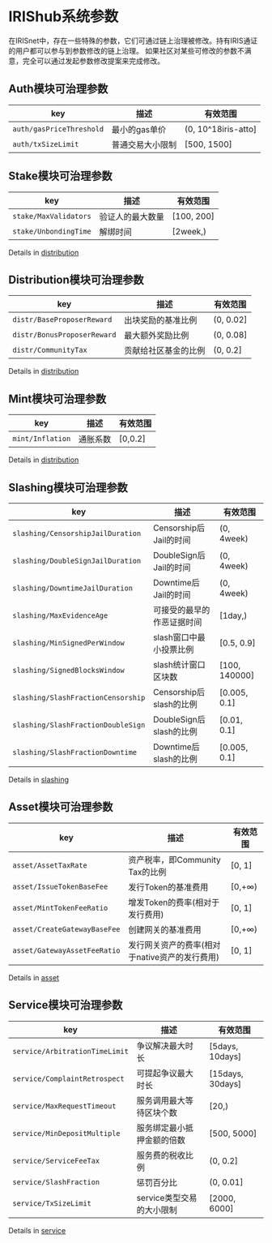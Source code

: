 # IRIShub系统参数

在IRISnet中，存在一些特殊的参数，它们可通过链上治理被修改。持有IRIS通证的用户都可以参与到参数修改的链上治理。
如果社区对某些可修改的参数不满意，完全可以通过发起参数修改提案来完成修改。

## Auth模块可治理参数

| key |描述 | 有效范围|
|----| ---|---|
|`auth/gasPriceThreshold`  |最小的gas单价|(0, 10^18iris-atto]
|`auth/txSizeLimit`  |普通交易大小限制 |[500, 1500]

## Stake模块可治理参数

| key |描述 | 有效范围|
|----| ---|---|
|`stake/MaxValidators`|  验证人的最大数量|[100, 200]
|`stake/UnbondingTime`|  解绑时间|[2week,)

Details in [distribution](../stake.md)

## Distribution模块可治理参数
| key |描述 | 有效范围|
|----| ---|---|
|`distr/BaseProposerReward` | 出块奖励的基准比例| (0, 0.02]
|`distr/BonusProposerReward` | 最大额外奖励比例| (0, 0.08]
|`distr/CommunityTax`  | 贡献给社区基金的比例|(0, 0.2]

Details in [distribution](../distribution.md)

## Mint模块可治理参数

| key |描述 | 有效范围|
|----| ---|---|
|`mint/Inflation` | 通胀系数 |[0,0.2]

Details in [distribution](../mint.md)

## Slashing模块可治理参数

| key |描述 | 有效范围|
|----| ---|---|
| `slashing/CensorshipJailDuration` | Censorship后Jail的时间 | (0, 4week)
| `slashing/DoubleSignJailDuration`| DoubleSign后Jail的时间| (0, 4week)
| `slashing/DowntimeJailDuration`  | Downtime后Jail的时间 | (0, 4week)
| `slashing/MaxEvidenceAge`|可接受的最早的作恶证据时间 | [1day,)          
| `slashing/MinSignedPerWindow`|slash窗口中最小投票比例 |[0.5, 0.9]      
| `slashing/SignedBlocksWindow`|slash统计窗口区块数 |[100, 140000]      
| `slashing/SlashFractionCensorship`|Censorship后slash的比例 |  [0.005, 0.1]
| `slashing/SlashFractionDoubleSign`|DoubleSign后slash的比例 | [0.01, 0.1]
| `slashing/SlashFractionDowntime`|Downtime后slash的比例 | [0.005, 0.1]   

Details in [slashing](../slashing.md)


## Asset模块可治理参数

| key |描述 | 有效范围|
|----| ---|---|
| `asset/AssetTaxRate` | 资产税率，即Community Tax的比例 | [0, 1]
| `asset/IssueTokenBaseFee`| 发行Token的基准费用| [0,+∞)
| `asset/MintTokenFeeRatio`  | 增发Token的费率(相对于发行费用) | [0, 1]
| `asset/CreateGatewayBaseFee`| 创建网关的基准费用 | [0,+∞)          
| `asset/GatewayAssetFeeRatio`| 发行网关资产的费率(相对于native资产的发行费用) | [0, 1]      

Details in [asset](../asset.md)

## Service模块可治理参数

| key |描述 | 有效范围|
|----| ---|---|
| `service/ArbitrationTimeLimit`|争议解决最大时长 | [5days, 10days]
| `service/ComplaintRetrospect`|可提起争议最大时长| [15days, 30days]
| `service/MaxRequestTimeout`| 服务调用最大等待区块个数|[20,)
| `service/MinDepositMultiple`|服务绑定最小抵押金额的倍数| [500, 5000]
| `service/ServiceFeeTax`|服务费的税收比例| (0, 0.2]
| `service/SlashFraction`|惩罚百分比|  (0, 0.01]
| `service/TxSizeLimit`|service类型交易的大小限制| [2000, 6000]

Details in [service](../service.md)
